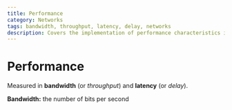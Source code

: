 ```yaml
---
title: Performance
category: Networks
tags: bandwidth, throughput, latency, delay, networks
description: Covers the implementation of performance characteristics in computer networks, including bandwidth, throughput, latency, and delay. Discusses the key factors that influence network performance and how to measure and optimize these metrics.
---
```


# Performance


Measured in **bandwidth** (or *throughput*) and **latency** (or *delay*).

**Bandwidth:** the number of bits per second
